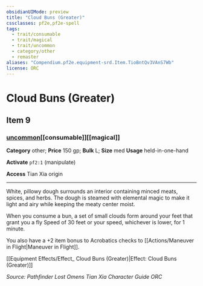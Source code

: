 ```yaml
---
obsidianUIMode: preview
title: "Cloud Buns (Greater)"
cssclasses: pf2e,pf2e-spell
tags:
  - trait/consumable
  - trait/magical
  - trait/uncommon
  - category/other
  - remaster
aliases: "Compendium.pf2e.equipment-srd.Item.TioBntQv3VAnS7Wb"
license: ORC
---
```

# Cloud Buns (Greater)
## Item 9
### [uncommon](uncommon "Uncommon Rarity Trait")[[consumable]][[magical]]

**Category** other; 
**Price** 150 gp; 
**Bulk** L; **Size** med
**Usage** held-in-one-hand

**Activate** `pf2:1` (manipulate)

**Access** Tian Xia origin

* * *

White, pillowy dough surrounds an interior containing minced meats, spices, and herbs. The dough is steamed with elemental magic to make it light and airy while keeping the meaty center moist.

When you consume a bun, a set of small clouds form around your feet that grant you a fly Speed of 30 feet or your speed, whichever is lower, for 1 minute.

You also have a +2 item bonus to Acrobatics checks to [[Actions/Maneuver in Flight|Maneuver in Flight]].

[[Equipment Effects/Effect_ Cloud Buns (Greater)|Effect: Cloud Buns (Greater)]]

*Source: Pathfinder Lost Omens Tian Xia Character Guide*
*ORC*